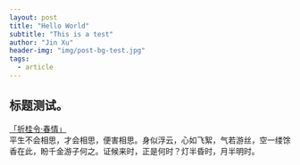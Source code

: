 ```yaml
---
layout: post
title: "Hello World"
subtitle: "This is a test"
author: "Jin Xu"
header-img: "img/post-bg-test.jpg"
tags:
  - article
---
```



标题测试。
------
[「折桂令·春情」](https://hanyu.baidu.com/shici/detail?from=aladdin&highlight=%E5%B9%B3%E7%94%9F%E4%B8%8D%E4%BC%9A%E7%9B%B8%E6%80%9D%EF%BC%8C%E6%89%8D%E4%BC%9A%E7%9B%B8%E6%80%9D%EF%BC%8C%E4%BE%BF%E5%AE%B3%E7%9B%B8%E6%80%9D&pid=7675bdd0188d402d8e6029b7435277b5&query=%E8%AF%97%E5%8F%A5)    
<br>平生不会相思，才会相思，便害相思。身似浮云，心如飞絮，气若游丝，空一缕馀香在此，盼千金游子何之。证候来时，正是何时？灯半昏时，月半明时。

